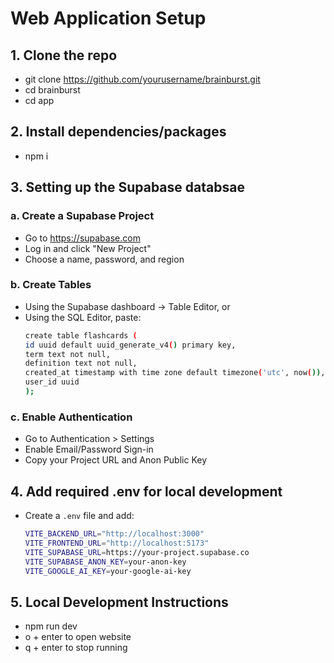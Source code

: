 # Web Application Setup

## 1. Clone the repo
- git clone https://github.com/yourusername/brainburst.git
- cd brainburst
- cd app

## 2. Install dependencies/packages
- npm i

## 3. Setting up the Supabase databsae

### a. Create a Supabase Project

- Go to https://supabase.com
- Log in and click "New Project"
- Choose a name, password, and region

### b. Create Tables
- Using the Supabase dashboard → Table Editor, or
- Using the SQL Editor, paste:
  ```bash
  create table flashcards (
  id uuid default uuid_generate_v4() primary key,
  term text not null,
  definition text not null,
  created_at timestamp with time zone default timezone('utc', now()),
  user_id uuid
  );
  ```
### c. Enable Authentication
- Go to Authentication > Settings
- Enable Email/Password Sign-in
- Copy your Project URL and Anon Public Key


## 4. Add required .env for local development
- Create a `.env` file and add:
    ```bash
  VITE_BACKEND_URL="http://localhost:3000"
  VITE_FRONTEND_URL="http://localhost:5173"
  VITE_SUPABASE_URL=https://your-project.supabase.co
  VITE_SUPABASE_ANON_KEY=your-anon-key
  VITE_GOOGLE_AI_KEY=your-google-ai-key
  ```
## 5. Local Development Instructions
- npm run dev
- o + enter to open website
- q + enter to stop running
